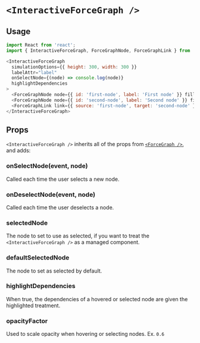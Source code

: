 # `<InteractiveForceGraph />`

## Usage

```javascript
import React from 'react';
import { InteractiveForceGraph, ForceGraphNode, ForceGraphLink } from 'react-vis-force';

<InteractiveForceGraph
  simulationOptions={{ height: 300, width: 300 }}
  labelAttr="label"
  onSelectNode={(node) => console.log(node)}
  highlightDependencies
>
  <ForceGraphNode node={{ id: 'first-node', label: 'First node' }} fill="red" />
  <ForceGraphNode node={{ id: 'second-node', label: 'Second node' }} fill="blue" />
  <ForceGraphLink link={{ source: 'first-node', target: 'second-node' }} />
</InteractiveForceGraph>
```

## Props

`<InteractiveForceGraph />` inherits all of the props from [`<ForceGraph />`](ForceGraph.md), and adds:

### onSelectNode(event, node)
Called each time the user selects a new node.

### onDeselectNode(event, node)
Called each time the user deselects a node.

### selectedNode
The node to set to use as selected, if you want to treat the `<InteractiveForceGraph />` as a managed component.

### defaultSelectedNode
The node to set as selected by default.

### highlightDependencies
When true, the dependencies of a hovered or selected node are given the highlighted treatment.

### opacityFactor
Used to scale opacity when hovering or selecting nodes. Ex. `0.6`
